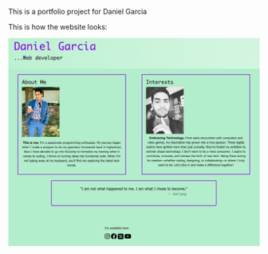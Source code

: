 This is a portfolio project for Daniel Garcia

This is how the website looks:

![Image showing portfolio page](https://github.com/garciabusiness21/porty/blob/main/SS.png?raw=true)
